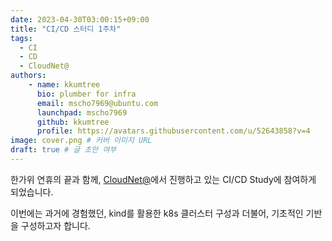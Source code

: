 ```yaml
---
date: 2023-04-30T03:00:15+09:00
title: "CI/CD 스터디 1주차"
tags:
  - CI
  - CD
  - CloudNet@
authors:
    - name: kkumtree
      bio: plumber for infra
      email: mscho7969@ubuntu.com
      launchpad: mscho7969
      github: kkumtree
      profile: https://avatars.githubusercontent.com/u/52643858?v=4 
image: cover.png # 커버 이미지 URL
draft: true # 글 초안 여부
---
```


한가위 연휴의 끝과 함께, [CloudNet@](https://gasidaseo.notion.site/CloudNet-Blog-c9dfa44a27ff431dafdd2edacc8a1863)에서 진행하고 있는 CI/CD Study에 참여하게 되었습니다. 

이번에는 과거에 경험했던, kind를 활용한 k8s 클러스터 구성과 더불어, 기초적인 기반을 구성하고자 합니다. 

